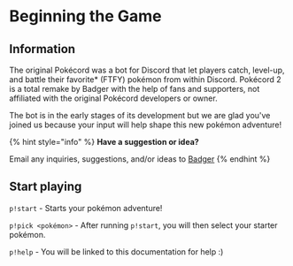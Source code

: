 # Beginning the Game

## Information

The original Pokécord was a bot for Discord that let players catch, level-up, and battle their favorite\* \(FTFY\) pokémon from within Discord. Pokécord 2 is a total remake by Badger with the help of fans and supporters, not affiliated with the original Pokécord developers or owner.

The bot is in the early stages of its development but we are glad you've joined us because your input will help shape this new pokémon adventure!

{% hint style="info" %}
**Have a suggestion or idea?**

Email any inquiries, suggestions, and/or ideas to [Badger](mailto:me@jaredscarito.com)
{% endhint %}

## Start playing

`p!start` - Starts your pokémon adventure!

`p!pick <pokémon>` - After running `p!start`, you will then select your starter pokémon.

`p!help` - You will be linked to this documentation for help :\)

